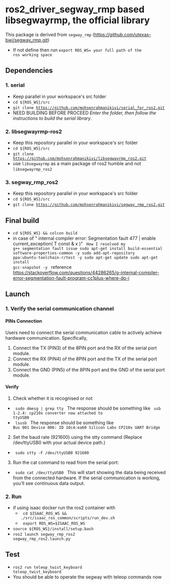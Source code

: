 # ros2_driver_segway_rmp based libsegwayrmp, the official library
This package is derived from <code>segway_rmp</code> (https://github.com/utexas-bwi/segway_rmp.git)
- If not define then run <code>export ROS_WS= your full path of the ros working space</code>


## Dependencies
### 1. serial
- Keep parallel in your workspace's src folder
- <code>cd ${ROS_WS}/src</code>
- <code>git clone https://github.com/mohsenrahmanikivi/serial_for_ros2.git</code>
- NEED BUILDING BEFORE PROCEED *Enter the folder, then follow the instructions to build the serial library*.

  
### 2. libsegwayrmp-ros2
- Keep this repository parallel in your workspace's src folder
- <code>cd ${ROS_WS}/src</code>
- <code>git clone https://github.com/mohsenrahmanikivi/libsegwayrmp_ros2.git</code>
- use <code>libsegwayrmp</code> as a main package of ros2 humble and not <code>libsegwayrmp_ros2</code>

### 3. segway_rmp_ros2
- Keep this repository parallel in your workspace's src folder
- <code>cd ${ROS_WS}/src</code>
- <code>git clone https://github.com/mohsenrahmanikivi/segway_rmp_ros2.git </code>


## Final build
- <code>cd ${ROS_WS} && colcon build</code>
- in case of " internal compiler error: Segmentation fault 477 | enable current_exception( T const & x )"
<code> How I resolved my g++ segmentation fault issue
sudo apt-get install build-essential software-properties-common -y
sudo add-apt-repository ppa:ubuntu-toolchain-r/test -y 
sudo apt-get update
sudo apt-get install gcc-snapshot -y
  </code>
  reference https://stackoverflow.com/questions/44286265/g-internal-compiler-error-segmentation-fault-program-cc1plus-where-do-i

## Launch

### 1. Verify the serial communication channel
#### PINs Connection
Users need to connect the serial communication cable to actively achieve hardware communication. Specifically,
1. Connect the TX (PIN3) of the 8PIN port and the RX of the serial port module.
2. Connect the RX (PIN4) of the 8PIN port and the TX of the serial port module.
3. Connect the GND (PIN5) of the 8PIN port and the GND of the serial port module.
#### Verify
1. Check whether it is recognised or not
- <code> sudo dmesg | grep tty </code> The response should be something like <code> usb 1-2.4: cp210x converter now attached to ttyUSB0 </code>
- <code>  lsusb </code>  The response should be something like <code> Bus 001 Device 006: ID 10c4:ea60 Silicon Labs CP210x UART Bridge </code>
2. Set the baud rate (921600) using the stty command (Replace /dev/ttyUSB0 with your actual device path.)
- <code> sudo stty -F /dev/ttyUSB0 921600 </code>
3. Run the cat command to read from the serial port:
-  <code> sudo cat /dev/ttyUSB0 </code> This will start showing the data being received from the connected hardware. If the serial communication is working, you'll see continuous data output.


### 2. Run

- if using isaac docker run the ros2 container with
    -  <code> cd $ISAAC_ROS_WS && ./src/isaac_ros_common/scripts/run_dev.sh</code>
    -  <code> export ROS_WS=$ISAAC_ROS_WS </code>
- <code>source ${ROS_WS}/install/setup.bash</code>
- <code>ros2 launch segway_rmp_ros2 segway_rmp_ros2.launch.py</code>
  
## Test
- <code>ros2 run teleop_twist_keyboard teleop_twist_keyboard</code>
- You should be able to operate the segway with teleop commands now
